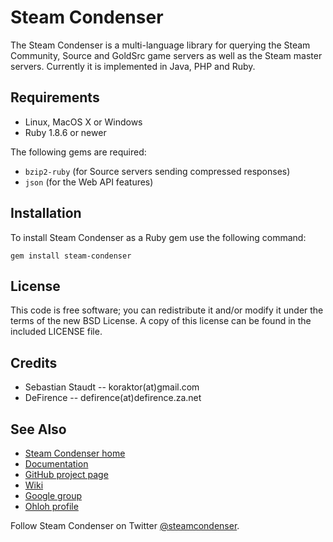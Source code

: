 Steam Condenser
===============

The Steam Condenser is a multi-language library for querying the Steam
Community, Source and GoldSrc game servers as well as the Steam master servers.
Currently it is implemented in Java, PHP and Ruby.

## Requirements

* Linux, MacOS X or Windows
* Ruby 1.8.6 or newer

The following gems are required:

* `bzip2-ruby` (for Source servers sending compressed responses)
* `json` (for the Web API features)

## Installation

To install Steam Condenser as a Ruby gem use the following command:

    gem install steam-condenser

## License

This code is free software; you can redistribute it and/or modify it under the
terms of the new BSD License. A copy of this license can be found in the
included LICENSE file.

## Credits

* Sebastian Staudt -- koraktor(at)gmail.com
* DeFirence -- defirence(at)defirence.za.net

## See Also

* [Steam Condenser home](https://koraktor.de/steam-condenser)
* [Documentation](http://rubydoc.info/gems/steam-condenser)
* [GitHub project page](https://github.com/koraktor/steam-condenser)
* [Wiki](https://github.com/koraktor/steam-condenser/wiki)
* [Google group](http://groups.google.com/group/steam-condenser)
* [Ohloh profile](http://www.ohloh.net/projects/steam-condenser)

Follow Steam Condenser on Twitter
[@steamcondenser](http://twitter.com/steamcondenser).
